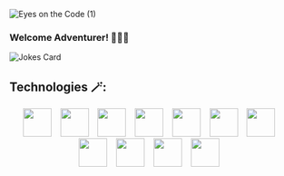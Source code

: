 ![Eyes on the Code (1)](https://github.com/Jafestro/Jafestro/assets/114564013/2bb6e671-0ef9-458c-a57b-0079ae32efe4)

### Welcome Adventurer! 🧙🏽‍♂️

![Jokes Card](https://readme-jokes.vercel.app/api)

Technologies 🪄:
--------------------------------------------------------------------------------------------------
<div align="center">
<img src="https://github.com/Jafestro/Jafestro/assets/114564013/632b069a-d810-4f97-a728-72db1b97f3ed" width="50" height="50"/>&nbsp;&nbsp;&nbsp;
<img src="https://github.com/Jafestro/Jafestro/assets/114564013/26147afe-4ffd-4f10-91bc-e5fea79800ce" width="50" height="50"/>&nbsp;&nbsp;&nbsp;
<img src="https://github.com/Jafestro/Jafestro/assets/114564013/bedd0403-b30a-4c60-88c4-e38447f425c1" width="50" height="50"/>&nbsp;&nbsp;&nbsp;
<img src="https://github.com/Jafestro/Jafestro/assets/114564013/818bf4c1-0ff2-4b36-b96e-b6cdf97aeeac" width="50" height="50"/>&nbsp;&nbsp;&nbsp;
<img src="https://github.com/Jafestro/Jafestro/assets/114564013/68d06d14-02d6-4894-839b-7d83669878f6" width="50" height="50"/>&nbsp;&nbsp;&nbsp;
<img src="https://github.com/Jafestro/Jafestro/assets/114564013/8f126473-8d2e-4d62-9bbb-6d9e4dc52c7f" width="50" height="50"/>&nbsp;&nbsp;&nbsp;
<img src="https://github.com/Jafestro/Jafestro/assets/114564013/bb373ed6-24dd-4e0e-b6c2-97846d9eee20" width="50" height="50"/>&nbsp;&nbsp;&nbsp;
<img src="https://github.com/Jafestro/Jafestro/assets/114564013/81abcf66-3909-4749-a06b-9228bdaa1dc7" width="50" height="50"/>&nbsp;&nbsp;&nbsp;
<img src="https://github.com/Jafestro/Jafestro/assets/114564013/e64915f6-84c8-459d-a942-d9a43330dddc" width="50" height="50"/>&nbsp;&nbsp;&nbsp;
<img src="https://github.com/Jafestro/Jafestro/assets/114564013/4e0a372f-6c8b-4297-8431-aa496ba427a8" width="50" height="50"/>&nbsp;&nbsp;&nbsp;
<img src="https://github.com/Jafestro/Jafestro/assets/114564013/7e40afdb-3bbb-46a4-8738-b23eeccc70da" width="50" height="50"/>&nbsp;&nbsp;&nbsp;
</div>

<!--
**Jafestro/Jafestro** is a ✨ _special_ ✨ repository because its `README.md` (this file) appears on your GitHub profile.

Here are some ideas to get you started:

- 🔭 I’m currently working on ...
- 🌱 I’m currently learning ...
- 👯 I’m looking to collaborate on ...
- 🤔 I’m looking for help with ...
- 💬 Ask me about ...
- 📫 How to reach me: ...
- 😄 Pronouns: ...
- ⚡ Fun fact: ...§
-->
